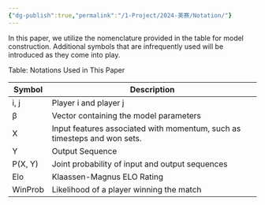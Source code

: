 ```yaml
---
{"dg-publish":true,"permalink":"/1-Project/2024-美赛/Notation/"}
---
```


In this paper, we utilize the nomenclature provided in the table for model construction. Additional symbols that are infrequently used will be introduced as they come into play.

Table: Notations Used in This Paper

| Symbol | Description |
| ---- | ---- |
| i, j | Player i and player j |
| β | Vector containing the model parameters |
| X | Input features associated with momentum, such as timesteps and won sets. |
| Y | Output Sequence |
| P(X, Y) | Joint probability of input and output sequences |
| Elo | Klaassen-Magnus ELO Rating |
| WinProb | Likelihood of a player winning the match |
